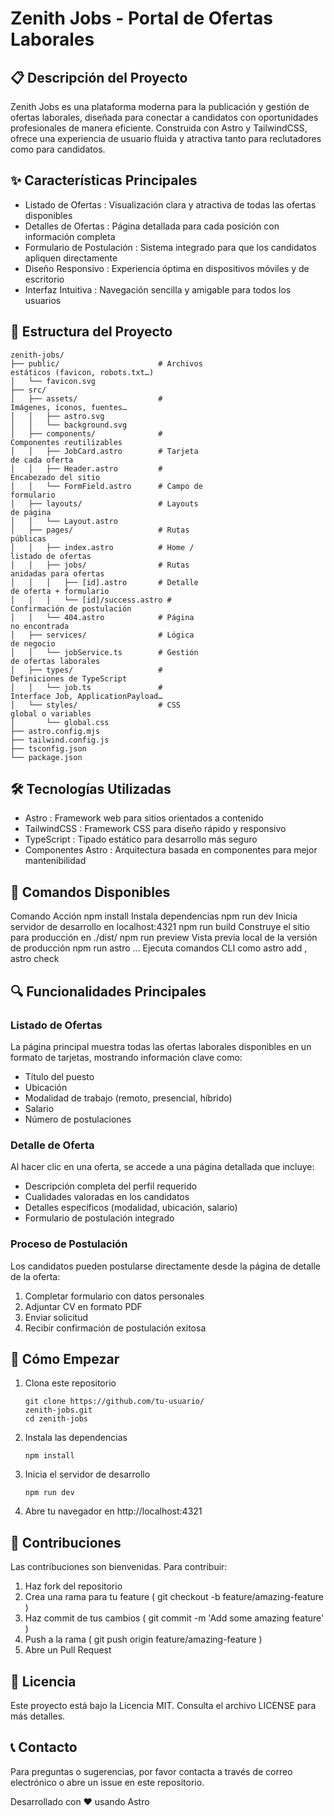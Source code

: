 # Zenith Jobs - Portal de Ofertas Laborales
## 📋 Descripción del Proyecto
Zenith Jobs es una plataforma moderna para la publicación y gestión de ofertas laborales, diseñada para conectar a candidatos con oportunidades profesionales de manera eficiente. Construida con Astro y TailwindCSS, ofrece una experiencia de usuario fluida y atractiva tanto para reclutadores como para candidatos.

## ✨ Características Principales
- Listado de Ofertas : Visualización clara y atractiva de todas las ofertas disponibles
- Detalles de Ofertas : Página detallada para cada posición con información completa
- Formulario de Postulación : Sistema integrado para que los candidatos apliquen directamente
- Diseño Responsivo : Experiencia óptima en dispositivos móviles y de escritorio
- Interfaz Intuitiva : Navegación sencilla y amigable para todos los usuarios
## 🚀 Estructura del Proyecto
```
zenith-jobs/
├── public/                      # Archivos 
estáticos (favicon, robots.txt…)
│   └── favicon.svg
├── src/
│   ├── assets/                  # 
Imágenes, íconos, fuentes…
│   │   ├── astro.svg
│   │   └── background.svg
│   ├── components/              # 
Componentes reutilizables
│   │   ├── JobCard.astro        # Tarjeta 
de cada oferta
│   │   ├── Header.astro         # 
Encabezado del sitio
│   │   └── FormField.astro      # Campo de 
formulario
│   ├── layouts/                 # Layouts 
de página
│   │   └── Layout.astro
│   ├── pages/                   # Rutas 
públicas
│   │   ├── index.astro          # Home / 
listado de ofertas
│   │   ├── jobs/                # Rutas 
anidadas para ofertas
│   │   │   ├── [id].astro       # Detalle 
de oferta + formulario
│   │   │   └── [id]/success.astro # 
Confirmación de postulación
│   │   └── 404.astro            # Página 
no encontrada
│   ├── services/                # Lógica 
de negocio
│   │   └── jobService.ts        # Gestión 
de ofertas laborales
│   ├── types/                   # 
Definiciones de TypeScript
│   │   └── job.ts               # 
Interface Job, ApplicationPayload…
│   └── styles/                  # CSS 
global o variables
│       └── global.css
├── astro.config.mjs
├── tailwind.config.js
├── tsconfig.json
└── package.json
```
## 🛠️ Tecnologías Utilizadas
- Astro : Framework web para sitios orientados a contenido
- TailwindCSS : Framework CSS para diseño rápido y responsivo
- TypeScript : Tipado estático para desarrollo más seguro
- Componentes Astro : Arquitectura basada en componentes para mejor mantenibilidad
## 🧞 Comandos Disponibles
Comando Acción npm install Instala dependencias npm run dev Inicia servidor de desarrollo en localhost:4321 npm run build Construye el sitio para producción en ./dist/ npm run preview Vista previa local de la versión de producción npm run astro ... Ejecuta comandos CLI como astro add , astro check

## 🔍 Funcionalidades Principales
### Listado de Ofertas
La página principal muestra todas las ofertas laborales disponibles en un formato de tarjetas, mostrando información clave como:

- Título del puesto
- Ubicación
- Modalidad de trabajo (remoto, presencial, híbrido)
- Salario
- Número de postulaciones
### Detalle de Oferta
Al hacer clic en una oferta, se accede a una página detallada que incluye:

- Descripción completa del perfil requerido
- Cualidades valoradas en los candidatos
- Detalles específicos (modalidad, ubicación, salario)
- Formulario de postulación integrado
### Proceso de Postulación
Los candidatos pueden postularse directamente desde la página de detalle de la oferta:

1. Completar formulario con datos personales
2. Adjuntar CV en formato PDF
3. Enviar solicitud
4. Recibir confirmación de postulación exitosa
## 🚀 Cómo Empezar
1. Clona este repositorio
   
   ```
   git clone https://github.com/tu-usuario/
   zenith-jobs.git
   cd zenith-jobs
   ```
2. Instala las dependencias
   
   ```
   npm install
   ```
3. Inicia el servidor de desarrollo
   
   ```
   npm run dev
   ```
4. Abre tu navegador en http://localhost:4321
## 🤝 Contribuciones
Las contribuciones son bienvenidas. Para contribuir:

1. Haz fork del repositorio
2. Crea una rama para tu feature ( git checkout -b feature/amazing-feature )
3. Haz commit de tus cambios ( git commit -m 'Add some amazing feature' )
4. Push a la rama ( git push origin feature/amazing-feature )
5. Abre un Pull Request
## 📝 Licencia
Este proyecto está bajo la Licencia MIT. Consulta el archivo LICENSE para más detalles.

## 📞 Contacto
Para preguntas o sugerencias, por favor contacta a través de correo electrónico o abre un issue en este repositorio.

Desarrollado con ❤️ usando Astro